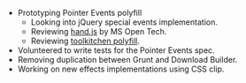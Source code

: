 * Prototyping Pointer Events polyfill
  * Looking into jQuery special events implementation.
  * Reviewing [hand.js](http://aka.ms/handjs) by MS Open Tech.
  * Reviewing [toolkitchen polyfill](https://github.com/toolkitchen/PointerEvents).
* Volunteered to write tests for the Pointer Events spec.
* Removing duplication between Grunt and Download Builder.
* Working on new effects implementations using CSS clip.
